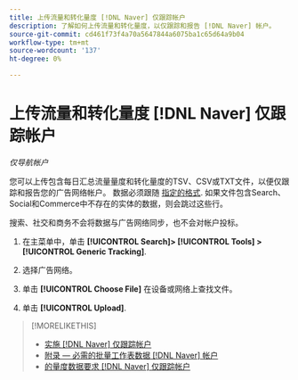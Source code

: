 ```yaml
---
title: 上传流量和转化量度 [!DNL Naver] 仅跟踪帐户
description: 了解如何上传流量和转化量度，以仅跟踪和报告 [!DNL Naver] 帐户。
source-git-commit: cd461f73f4a70a5647844a6075ba1c65d64a9b04
workflow-type: tm+mt
source-wordcount: '137'
ht-degree: 0%

---
```


# 上传流量和转化量度 [!DNL Naver] 仅跟踪帐户

*仅导航帐户*

您可以上传包含每日汇总流量量度和转化量度的TSV、CSV或TXT文件，以便仅跟踪和报告您的广告网络帐户。 数据必须跟随 [指定的格式](naver-tracking-campaigns-data-requirements.md). 如果文件包含Search、Social和Commerce中不存在的实体的数据，则会跳过这些行。

搜索、社交和商务不会将数据与广告网络同步，也不会对帐户投标。

1. 在主菜单中，单击 **[!UICONTROL Search]> [!UICONTROL Tools] >[!UICONTROL Generic Tracking]**.

1. 选择广告网络。

1. 单击 **[!UICONTROL Choose File]** 在设备或网络上查找文件。

1. 单击 **[!UICONTROL Upload]**.

>[!MORELIKETHIS]
>
>* [实施 [!DNL Naver] 仅跟踪帐户](/help/search-social-commerce/campaign-management/naver-tracking-only-account-implement.md)
>* [附录 — 必需的批量工作表数据 [!DNL Naver] 帐户](/help/search-social-commerce/campaign-management/bulksheets/bulksheet-data-formats/bulksheet-data-naver.md)
>* [的量度数据要求 [!DNL Naver] 仅跟踪帐户](/help/search-social-commerce/tools/metrics-upload-tracking-campaigns/naver-tracking-campaigns-data-requirements.md)

